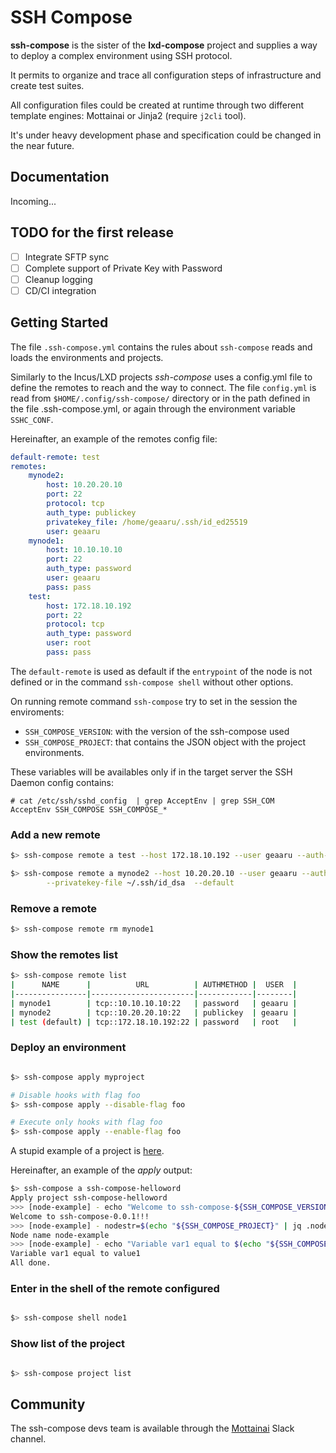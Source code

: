 # SSH Compose

**ssh-compose** is the sister of the **lxd-compose** project and supplies a way to deploy a complex environment
using SSH protocol.

It permits to organize and trace all configuration steps of infrastructure and create test suites.

All configuration files could be created at runtime through two different template engines: Mottainai or Jinja2 (require `j2cli` tool).

It's under heavy development phase and specification could be changed in the near future.

## Documentation

Incoming...

## TODO for the first release

- [ ] Integrate SFTP sync
- [ ] Complete support of Private Key with Password
- [ ] Cleanup logging
- [ ] CD/CI integration

## Getting Started

The file `.ssh-compose.yml` contains the rules about `ssh-compose` reads and loads the environments and projects.

Similarly to the Incus/LXD projects *ssh-compose* uses a config.yml file to define the remotes to reach and the way to connect.
The file `config.yml` is read from `$HOME/.config/ssh-compose/` directory or in the path defined in the file .ssh-compose.yml,
or again through the environment variable `SSHC_CONF`.

Hereinafter, an example of the remotes config file:

```yaml
default-remote: test
remotes:
    mynode2:
        host: 10.20.20.10
        port: 22
        protocol: tcp
        auth_type: publickey
        privatekey_file: /home/geaaru/.ssh/id_ed25519
        user: geaaru
    mynode1:
        host: 10.10.10.10
        port: 22
        auth_type: password
        user: geaaru
        pass: pass
    test:
        host: 172.18.10.192
        port: 22
        protocol: tcp
        auth_type: password
        user: root
        pass: pass
```

The `default-remote` is used as default if the `entrypoint` of the node is not defined or in the command
`ssh-compose shell` without other options.

On running remote command `ssh-compose` try to set in the session the enviroments:

- `SSH_COMPOSE_VERSION`: with the version of the ssh-compose used
- `SSH_COMPOSE_PROJECT`: that contains the JSON object with the project environments.

These variables will be availables only if in the target server the SSH Daemon config contains:

```
# cat /etc/ssh/sshd_config  | grep AcceptEnv | grep SSH_COM
AcceptEnv SSH_COMPOSE SSH_COMPOSE_*

```

### Add a new remote

```bash
$> ssh-compose remote a test --host 172.18.10.192 --user geaaru --auth-method password mynode --pass pass

$> ssh-compose remote a mynode2 --host 10.20.20.10 --user geaaru --auth-method publickey \
        --privatekey-file ~/.ssh/id_dsa  --default
```

### Remove a remote

```bash
$> ssh-compose remote rm mynode1
```

### Show the remotes list

```bash
$> ssh-compose remote list
|      NAME      |          URL          | AUTHMETHOD |  USER  |
|----------------|-----------------------|------------|--------|
| mynode1        | tcp::10.10.10.10:22   | password   | geaaru |
| mynode2        | tcp::10.20.20.10:22   | publickey  | geaaru |
| test (default) | tcp::172.18.10.192:22 | password   | root   |

```

### Deploy an environment

```bash

$> ssh-compose apply myproject

# Disable hooks with flag foo
$> ssh-compose apply --disable-flag foo

# Execute only hooks with flag foo
$> ssh-compose apply --enable-flag foo

```

A stupid example of a project is [here](https://raw.githubusercontent.com/MottainaiCI/ssh-compose/master/contrib/envs/example.yaml).

Hereinafter, an example of the *apply* output:

```bash
$> ssh-compose a ssh-compose-helloword
Apply project ssh-compose-helloword
>>> [node-example] - echo "Welcome to ssh-compose-${SSH_COMPOSE_VERSION}!!!" - ☕ 
Welcome to ssh-compose-0.0.1!!!
>>> [node-example] - nodestr=$(echo "${SSH_COMPOSE_PROJECT}" | jq .node -r) ; echo "Node name $(echo "${nodestr}" | jq .name -r)" - ☕ 
Node name node-example
>>> [node-example] - echo "Variable var1 equal to $(echo "${SSH_COMPOSE_PROJECT}" | jq .var1 -r)" - ☕ 
Variable var1 equal to value1
All done.

```

### Enter in the shell of the remote configured

```bash

$> ssh-compose shell node1

```

### Show list of the project

```bash

$> ssh-compose project list

```

## Community

The ssh-compose devs team is available through the [Mottainai](https://join.slack.com/t/mottainaici/shared_invite/zt-zdmrc651-IvxE9j~TT5ssv_CVo51uZg) Slack channel.

